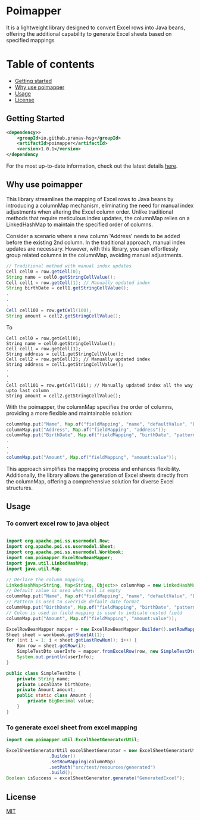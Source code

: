 
# Poimapper

It is a lightweight library designed to convert Excel rows into Java beans, offering the additional capability to generate Excel sheets based on specified mappings

# Table of contents

* [Getting started](#gs)
* [Why use poimapper](#why-use)
* [Usage](#usage)
* [License](#license)

## Getting Started <a name="gs"></a>

``` xml
<dependency>>
    <groupId>io.github.pranav-hsg</groupId>
    <artifactId>poimapper</artifactId>
    <version>1.0.1</version>
</dependency
```
For the most up-to-date information, check out the latest details  <ins>[here](https://central.sonatype.com/artifact/io.github.pranav-hsg/poimapper/1.0.0)</ins>.

## Why use poimapper <a name="why-use"></a>

This library streamlines the mapping of Excel rows to Java beans by introducing a columnMap mechanism, eliminating the need for manual index adjustments when altering the Excel column order. Unlike traditional methods that require meticulous index updates, the columnMap relies on a LinkedHashMap to maintain the specified order of columns.

Consider a scenario where a new column 'Address' needs to be added before the existing 2nd column. In the traditional approach, manual index updates are necessary. However, with this library, you can effortlessly group related columns in the columnMap, avoiding manual adjustments.

```java  
// Traditional method with manual index updates
Cell cell0 = row.getCell(0);
String name = cell0.getStringCellValue();
Cell cell1 = row.getCell(1); // Manually updated index
String birthDate = cell1.getStringCellValue();
.
.
.
Cell cell100 = row.getCell(100);
String amount = cell2.getStringCellValue();
```
To
```
Cell cell0 = row.getCell(0);
String name = cell0.getStringCellValue();
Cell cell1 = row.getCell(1); 
String address = cell1.getStringCellValue();
Cell cell2 = row.getCell(2); // Manually updated index
String address = cell1.getStringCellValue();
.
.
.
Cell cell101 = row.getCell(101); // Manually updated index all the way upto last column
String amount = cell2.getStringCellValue();

```
With the poimapper, the columnMap specifies the order of columns, providing a more flexible and maintainable solution:

```java 
columnMap.put("Name", Map.of("fieldMapping", "name", "defaultValue", "Beta"));
columnMap.put("Address", Map.of("fieldMapping", "address"));
columnMap.put("BirthDate", Map.of("fieldMapping", "birthDate", "pattern", "yyyy-MM-dd"));
.
.
.
columnMap.put("Amount", Map.of("fieldMapping", "amount:value"));
```
This approach simplifies the mapping process and enhances flexibility. Additionally, the library allows the generation of Excel sheets directly from the columnMap, offering a comprehensive solution for diverse Excel structures.

## Usage <a name="usage"></a>

### To convert excel row to java object

```java

import org.apache.poi.ss.usermodel.Row;
import org.apache.poi.ss.usermodel.Sheet;
import org.apache.poi.ss.usermodel.Workbook;
import com.poimapper.ExcelRowBeanMapper;
import java.util.LinkedHashMap; 
import java.util.Map;

// Declare the column mapping.
LinkedHashMap<String, Map<String, Object>> columnMap = new LinkedHashMap<>();
// Default value is used when cell is empty
columnMap.put("Name", Map.of("fieldMapping", "name", "defaultValue", "Beta"));
// Pattern is used to override default date format
columnMap.put("BirthDate", Map.of("fieldMapping", "birthDate", "pattern", "yyyy-MM-dd"));
// Colon is used in field mapping is used to indicate nested field
columnMap.put("Amount", Map.of("fieldMapping", "amount:value"));

ExcelRowBeanMapper mapper = new ExcelRowBeanMapper.Builder().setRowMapping(columnMap).build();
Sheet sheet = workbook.getSheetAt(1);
for (int i = 1; i < sheet.getLastRowNum(); i++) {
    Row row = sheet.getRow(i);
    SimpleTestDto userInfo = mapper.fromExcelRow(row, new SimpleTestDto());
    System.out.println(userInfo);
}
```

```java
public class SimpleTestDto {
    private String name;
    private LocalDate birthDate;
    private Amount amount;
    public static class Amount {
        private BigDecimal value;
    }
}
```

### To generate excel sheet from excel mapping


```java
import com.poimapper.util.ExcelSheetGeneratorUtil;

ExcelSheetGeneratorUtil excelSheetGenerator = new ExcelSheetGeneratorUtil
                .Builder()
                .setRowMapping(columnMap)
                .setPath("src/test/resources/generated")
                .build();
Boolean isSuccess = excelSheetGenerator.generate("GeneratedExcel");
```
## License <a name="license"></a>

[MIT](https://choosealicense.com/licenses/mit/)

